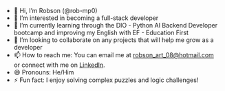 - 👋 Hi, I’m Robson (@rob-mp0)
- 👀 I’m interested in becoming a full-stack developer
- 🌱 I’m currently learning through the DIO - Python AI Backend Developer bootcamp and improving my English with EF - Education First
- 💞️ I’m looking to collaborate on any projects that will help me grow as a developer
- 📫 How to reach me: You can email me at robson_art_08@hotmail.com or connect with me on [LinkedIn](https://www.linkedin.com/in/robson-m-3506a8214/).
- 😄 Pronouns: He/Him
- ⚡ Fun fact: I enjoy solving complex puzzles and logic challenges!

<!---
rob-mp0/rob-mp0 is a ✨ special ✨ repository because its `README.md` (this file) appears on your GitHub profile.
You can click the Preview link to take a look at your changes.
--->
